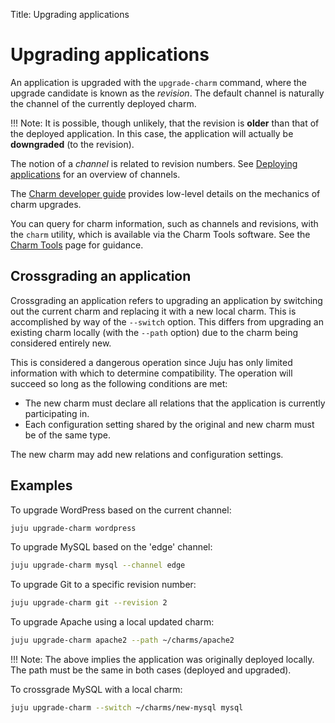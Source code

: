 Title: Upgrading applications

# Upgrading applications

An application is upgraded with the `upgrade-charm` command, where the upgrade
candidate is known as the *revision*. The default channel is naturally the
channel of the currently deployed charm.

!!! Note:
    It is possible, though unlikely, that the revision is **older** than that
    of the deployed application. In this case, the application will actually be
    **downgraded** (to the revision).

The notion of a *channel* is related to revision numbers. See
[Deploying applications][deploy-charm_channels] for an overview of channels.

The [Charm developer guide][dev-upgrade-charm] provides low-level details on
the mechanics of charm upgrades.

You can query for charm information, such as channels and revisions, with the
`charm` utility, which is available via the Charm Tools software. See the
[Charm Tools][charm-tools] page for guidance.

## Crossgrading an application

Crossgrading an application refers to upgrading an application by switching out
the current charm and replacing it with a new local charm. This is accomplished
by way of the `--switch` option. This differs from upgrading an existing charm
locally (with the `--path` option) due to the charm being considered entirely
new.

This is considered a dangerous operation since Juju has only limited
information with which to determine compatibility. The operation will succeed
so long as the following conditions are met:

- The new charm must declare all relations that the application is currently
  participating in.
- Each configuration setting shared by the original and new charm must be of
  the same type.

The new charm may add new relations and configuration settings.

## Examples

To upgrade WordPress based on the current channel:

```bash
juju upgrade-charm wordpress
```

To upgrade MySQL based on the 'edge' channel:

```bash
juju upgrade-charm mysql --channel edge
```

To upgrade Git to a specific revision number:

```bash
juju upgrade-charm git --revision 2
```

To upgrade Apache using a local updated charm:

```bash
juju upgrade-charm apache2 --path ~/charms/apache2
```

!!! Note:
    The above implies the application was originally deployed locally.
    The path must be the same in both cases (deployed and upgraded).

To crossgrade MySQL with a local charm:

```bash
juju upgrade-charm --switch ~/charms/new-mysql mysql
```


<!-- LINKS -->

[charm-tools]: ./tools-charm-tools.html
[dev-upgrade-charm]: ./developer-upgrade-charm.html
[deploy-charm_channels]: ./charms-deploying.html#channels
